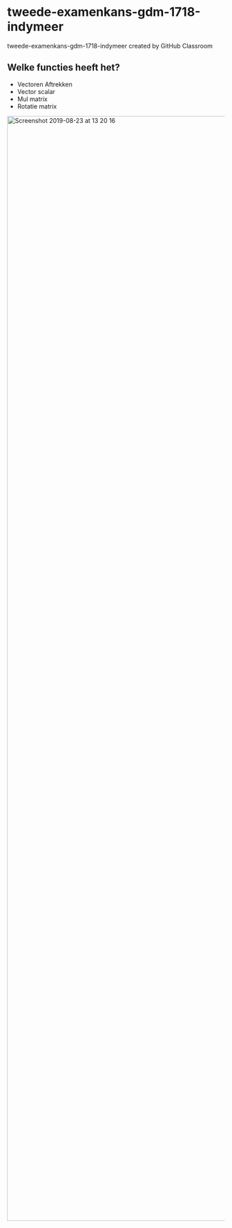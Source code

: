 # tweede-examenkans-gdm-1718-indymeer
tweede-examenkans-gdm-1718-indymeer created by GitHub Classroom

## Welke functies heeft het?

* Vectoren Aftrekken
* Vector scalar
* Mul matrix
* Rotatie matrix

<img width="2558" alt="Screenshot 2019-08-23 at 13 20 16" src="https://user-images.githubusercontent.com/32132490/63589198-c910a680-c5a8-11e9-89a4-9483565fdf27.png">
